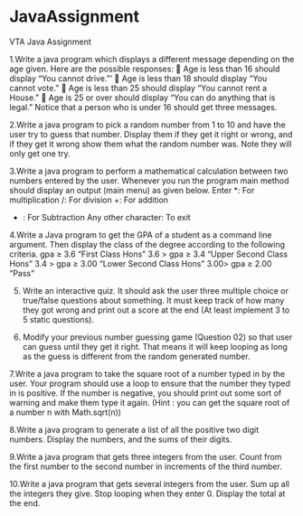 # JavaAssignment
VTA Java Assignment

1.Write a java program which displays a different message depending on the age 
given. Here are the possible responses:
 Age is less than 16 should display “You cannot drive.”’
 Age is less than 18 should display “You cannot vote.”
 Age is less than 25 should display “You cannot rent a House.”
 Age is 25 or over should display “You can do anything that is legal.”
Notice that a person who is under 16 should get three messages.

2.Write a java program to pick a random number from 1 to 10 and have the user try to guess 
that number. Display them if they get it right or wrong, and if they get it wrong show them 
what the random number was. Note they will only get one try.

3.Write a java program to perform a mathematical calculation between two numbers 
entered by the user. Whenever you run the program main method should display an output 
(main menu) as given below.
Enter
*: For multiplication
/: For division
+: For addition
- : For Subtraction
Any other character: To exit

4.Write a Java program to get the GPA of a student as a command line argument. Then 
display the class of the degree according to the following criteria.
gpa ≥ 3.6 “First Class Hons”
3.6 > gpa ≥ 3.4 “Upper Second Class Hons”
3.4 > gpa ≥ 3.00 “Lower Second Class Hons”
3.00> gpa ≥ 2.00 “Pass”

5. Write an interactive quiz. It should ask the user three multiple choice or true/false 
questions about something. It must keep track of how many they got wrong and print 
out a score at the end (At least implement 3 to 5 static questions).

6. Modify your previous number guessing game (Question 02) so that user can guess until 
they get it right. That means it will keep looping as long as the guess is different from the 
random generated number.

7.Write a java program to take the square root of a number typed in by the user. Your 
program should use a loop to ensure that the number they typed in is positive. If the number 
is negative, you should print out some sort of warning and make them type it again. (Hint : you 
can get the square root of a number n with Math.sqrt(n))

8.Write a java program to generate a list of all the positive two digit numbers. Display the 
numbers, and the sums of their digits.

9.Write a java program that gets three integers from the user. Count from the first number 
to the second number in increments of the third number.

10.Write a java program that gets several integers from the user. Sum up all the integers they 
give. Stop looping when they enter 0. Display the total at the end.
